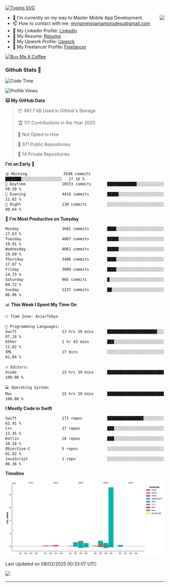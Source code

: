 
[![Typing SVG](https://readme-typing-svg.demolab.com/?lines=Thank+You+For+Visiting!!;You+Are+Welcome✨;I+am+Kyo+Yamamoto;Mobile+Developer)](https://git.io/typing-svg)
<p>
<img align="right" src="https://media.giphy.com/media/26ufdb3cYKwbRtYVW/giphy.gif" style="max-width:100%;" height="150px">

- 🌱 I’m currently on my way to Master Mobile App Development.
- 📫 How to contact with me: mynameisyamamotodesu@gmail.com
- 🔗 My Linkedin Profile: [Linkedin](https://www.linkedin.com/in/kyo-yamamoto-a2ab50239)
- 🔗 My Resume: [Resume](https://www.kickresume.com/cv/rNok4e/)
- 🔗 My Upwork Profile: [Upwork](https://www.upwork.com/freelancers/~01aa9115102bb4af25)
- 🔗 My Freelancer Profile: [Freelancer](https://www.freelancer.com/u/yamamotodesu)

<a href="https://www.buymeacoffee.com/kyoyamamoto" target="_blank"><img src="https://cdn.buymeacoffee.com/buttons/default-orange.png" alt="Buy Me A Coffee" height="41" width="174"></a>

### Github Stats 🥇 
<!--START_SECTION:waka-->
![Code Time](http://img.shields.io/badge/Code%20Time-1%2C030%20hrs-blue)

![Profile Views](http://img.shields.io/badge/Profile%20Views-0-blue)

**🐱 My GitHub Data** 

> 📦 961.7 kB Used in GitHub's Storage 
 > 
> 🏆 117 Contributions in the Year 2025
 > 
> 🚫 Not Opted to Hire
 > 
> 📜 371 Public Repositories 
 > 
> 🔑 14 Private Repositories 
 > 
**I'm an Early 🐤** 

```text
🌞 Morning                5548 commits        ███████░░░░░░░░░░░░░░░░░░   27.16 % 
🌆 Daytime                10333 commits       █████████████░░░░░░░░░░░░   50.59 % 
🌃 Evening                4416 commits        █████░░░░░░░░░░░░░░░░░░░░   21.62 % 
🌙 Night                  130 commits         ░░░░░░░░░░░░░░░░░░░░░░░░░   00.64 % 
```
📅 **I'm Most Productive on Tuesday** 

```text
Monday                   3601 commits        ████░░░░░░░░░░░░░░░░░░░░░   17.63 % 
Tuesday                  4067 commits        █████░░░░░░░░░░░░░░░░░░░░   19.91 % 
Wednesday                4062 commits        █████░░░░░░░░░░░░░░░░░░░░   19.89 % 
Thursday                 3486 commits        ████░░░░░░░░░░░░░░░░░░░░░   17.07 % 
Friday                   3009 commits        ████░░░░░░░░░░░░░░░░░░░░░   14.73 % 
Saturday                 965 commits         █░░░░░░░░░░░░░░░░░░░░░░░░   04.72 % 
Sunday                   1237 commits        ██░░░░░░░░░░░░░░░░░░░░░░░   06.06 % 
```


📊 **This Week I Spent My Time On** 

```text
🕑︎ Time Zone: Asia/Tokyo

💬 Programming Languages: 
Swift                    13 hrs 38 mins      ██████████████████████░░░   87.14 % 
Other                    1 hr 43 mins        ███░░░░░░░░░░░░░░░░░░░░░░   11.02 % 
XML                      17 mins             ░░░░░░░░░░░░░░░░░░░░░░░░░   01.84 % 

🔥 Editors: 
Xcode                    15 hrs 39 mins      █████████████████████████   100.00 % 

💻 Operating System: 
Mac                      15 hrs 39 mins      █████████████████████████   100.00 % 
```

**I Mostly Code in Swift** 

```text
Swift                    173 repos           ████████████████░░░░░░░░░   62.91 % 
C++                      37 repos            ███░░░░░░░░░░░░░░░░░░░░░░   13.45 % 
Kotlin                   28 repos            ███░░░░░░░░░░░░░░░░░░░░░░   10.18 % 
Objective-C              5 repos             ░░░░░░░░░░░░░░░░░░░░░░░░░   01.82 % 
JavaScript               1 repo              ░░░░░░░░░░░░░░░░░░░░░░░░░   00.36 % 
```



**Timeline**

![Lines of Code chart](https://raw.githubusercontent.com/YamamotoDesu/YamamotoDesu/main/assets/bar_graph.png)


 Last Updated on 08/02/2025 00:33:07 UTC
<!--END_SECTION:waka-->

![](https://github-profile-summary-cards.vercel.app/api/cards/profile-details?username=YamamotoDesu&theme=vue)

----
